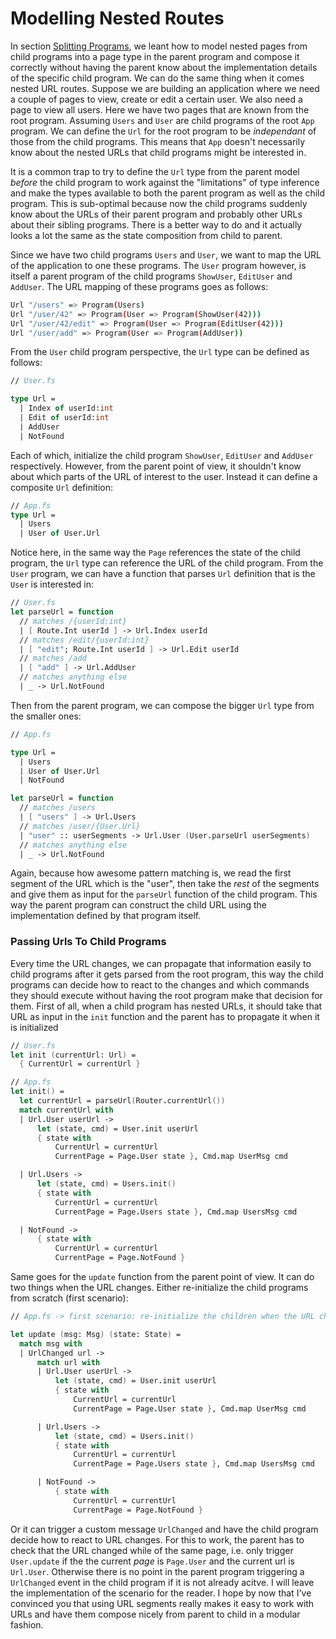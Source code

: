 # Modelling Nested Routes

In section [Splitting Programs](splitting-programs), we leant how to model nested pages from child programs into a page type in the parent program and compose it correctly without having the parent know about the implementation details of the specific child program. We can do the same thing when it comes nested URL routes. Suppose we are building an application where we need a couple of pages to view, create or edit a certain user. We also need a page to view all users. Here we have two pages that are known from the root program. Assuming `Users` and `User` are child programs of the root `App` program. We can define the `Url` for the root program to be *independant* of those from the child programs. This means that `App` doesn't necessarily know about the nested URLs that child programs might be interested in.

It is a common trap to try to define the `Url` type from the parent model *before* the child program to work against the "limitations" of type inference and make the types available to both the parent program as well as the child program. This is sub-optimal because now the child programs suddenly know about the URLs of their parent program and probably other URLs about their sibling programs. There is a better way to do and it actually looks a lot the same as the state composition from child to parent.

Since we have two child programs `Users` and `User`, we want to map the URL of the application to one these programs. The `User` program however, is itself a parent program of the child programs `ShowUser`, `EditUser` and `AddUser`. The URL mapping of these programs goes as follows:
```bash
Url "/users" => Program(Users)
Url "/user/42" => Program(User => Program(ShowUser(42)))
Url "/user/42/edit" => Program(User => Program(EditUser(42)))
Url "/user/add" => Program(User => Program(AddUser))
```
From the `User` child program perspective, the `Url` type can be defined as follows:
```fsharp
// User.fs

type Url =
  | Index of userId:int
  | Edit of userId:int
  | AddUser
  | NotFound
```
Each of which, initialize the child program `ShowUser`, `EditUser` and `AddUser` respectively. However, from the parent point of view, it shouldn't know about which parts of the URL of interest to the user. Instead it can define a composite `Url` definition:

```fsharp
// App.fs
type Url =
  | Users
  | User of User.Url
```
Notice here, in the same way the `Page` references the state of the child program, the `Url` type can reference the URL of the child program. From the `User` program, we can have a function that parses `Url` definition that is the `User` is interested in:
```fsharp
// User.fs
let parseUrl = function
  // matches /{userId:int}
  | [ Route.Int userId ] -> Url.Index userId
  // matches /edit/{userId:int}
  | [ "edit"; Route.Int userId ] -> Url.Edit userId
  // matches /add
  | [ "add" ] -> Url.AddUser
  // matches anything else
  | _ -> Url.NotFound
```
Then from the parent program, we can compose the bigger `Url` type from the smaller ones:
```fsharp {highlight: [10]}
// App.fs

type Url =
  | Users
  | User of User.Url
  | NotFound

let parseUrl = function
  // matches /users
  | [ "users" ] -> Url.Users
  // matches /user/{User.Url}
  | "user" :: userSegments -> Url.User (User.parseUrl userSegments)
  // matches anything else
  | _ -> Url.NotFound
```
Again, because how awesome pattern matching is, we read the first segment of the URL which is the "user", then take the *rest* of the segments and give them as input for the `parseUrl` function of the child program. This way the parent program can construct the child URL using the implementation defined by that program itself.

### Passing Urls To Child Programs

Every time the URL changes, we can propagate that information easily to child programs after it gets parsed from the root program, this way the child programs can decide how to react to the changes and which commands they should execute without having the root program make that decision for them. First of all, when a child program has nested URLs, it should take that URL as input in the `init` function and the parent has to propagate it when it is initialized
```fsharp {highlight: ['10-13']}
// User.fs
let init (currentUrl: Url) =
  { CurrentUrl = currentUrl }

// App.fs
let init() =
  let currentUrl = parseUrl(Router.currentUrl())
  match currentUrl with
  | Url.User userUrl ->
      let (state, cmd) = User.init userUrl
      { state with
          CurrentUrl = currentUrl
          CurrentPage = Page.User state }, Cmd.map UserMsg cmd

  | Url.Users ->
      let (state, cmd) = Users.init()
      { state with
          CurrentUrl = currentUrl
          CurrentPage = Page.Users state }, Cmd.map UsersMsg cmd

  | NotFound ->
      { state with
          CurrentUrl = currentUrl
          CurrentPage = Page.NotFound }
```
Same goes for the `update` function from the parent point of view. It can do two things when the URL changes. Either re-initialize the child programs from scratch (first scenario):
```fsharp
// App.fs -> first scenario: re-initialize the children when the URL changes

let update (msg: Msg) (state: State) =
  match msg with
  | UrlChanged url ->
      match url with
      | Url.User userUrl ->
          let (state, cmd) = User.init userUrl
          { state with
              CurrentUrl = currentUrl
              CurrentPage = Page.User state }, Cmd.map UserMsg cmd

      | Url.Users ->
          let (state, cmd) = Users.init()
          { state with
              CurrentUrl = currentUrl
              CurrentPage = Page.Users state }, Cmd.map UsersMsg cmd

      | NotFound ->
          { state with
              CurrentUrl = currentUrl
              CurrentPage = Page.NotFound }
```
Or it can trigger a custom message `UrlChanged` and have the child program decide how to react to URL changes. For this to work, the parent has to check that the URL changed while of the same page, i.e. only trigger `User.update` if the the current *page* is `Page.User` and the current url is `Url.User`. Otherwise there is no point in the parent program triggering a `UrlChanged` event in the child program if it is not already acitve. I will leave the implementation of the scenario for the reader. I hope by now that I've convinced you that using URL segments really makes it easy to work with URLs and have them compose nicely from parent to child in a modular fashion.